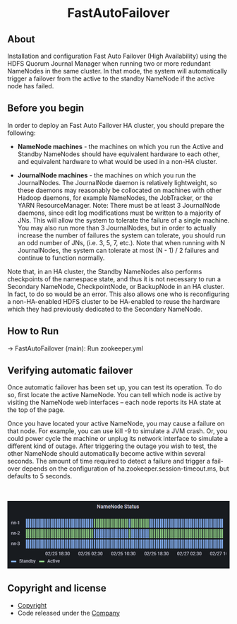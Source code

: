 <h1 align="center">FastAutoFailover</h1>

## About

Installation and configuration Fast Auto Failover (High Availability) using the HDFS Quorum Journal Manager when running two or more redundant NameNodes in the same cluster.
In that mode, the system will automatically trigger a failover from the active to the standby NameNode if the active node has failed.

## Before you begin
In order to deploy an Fast Auto Failover HA cluster, you should prepare the following:
- **NameNode machines** - the machines on which you run the Active and Standby NameNodes should have equivalent hardware to each other, and equivalent hardware to what would be used in a non-HA cluster.

- **JournalNode machines** - the machines on which you run the JournalNodes. The JournalNode daemon is relatively lightweight, so these daemons may reasonably be collocated on machines with other Hadoop daemons, for example NameNodes, the JobTracker, or the YARN ResourceManager. Note: There must be at least 3 JournalNode daemons, since edit log modifications must be written to a majority of JNs. This will allow the system to tolerate the failure of a single machine. You may also run more than 3 JournalNodes, but in order to actually increase the number of failures the system can tolerate, you should run an odd number of JNs, (i.e. 3, 5, 7, etc.). Note that when running with N JournalNodes, the system can tolerate at most (N - 1) / 2 failures and continue to function normally.

Note that, in an HA cluster, the Standby NameNodes also performs checkpoints of the namespace state, and thus it is not necessary to run a Secondary NameNode, CheckpointNode, or BackupNode in an HA cluster. In fact, to do so would be an error. This also allows one who is reconfiguring a non-HA-enabled HDFS cluster to be HA-enabled to reuse the hardware which they had previously dedicated to the Secondary NameNode.

## How to Run
-> FastAutoFailover (main): Run zookeeper.yml


## Verifying automatic failover
Once automatic failover has been set up, you can test its operation. To do so, first locate the active NameNode. You can tell which node is active by visiting the NameNode web interfaces – each node reports its HA state at the top of the page.

Once you have located your active NameNode, you may cause a failure on that node. For example, you can use kill -9 <pid of NN> to simulate a JVM crash. Or, you could power cycle the machine or unplug its network interface to simulate a different kind of outage. After triggering the outage you wish to test, the other NameNode should automatically become active within several seconds. The amount of time required to detect a failure and trigger a fail-over depends on the configuration of ha.zookeeper.session-timeout.ms, but defaults to 5 seconds.


<br><br>![Dashboard screenshot](./docs/HA_HDFS_Switch_Example.png)

## Copyright and license
- [Copyright](https://github.com/cloudx-group/cxhadoop/blob/dev_budnevgv/cloudx/prometheus_exporter/COPYRIGHT)
- Code released under the [Company](https://www.cloudx.group/)